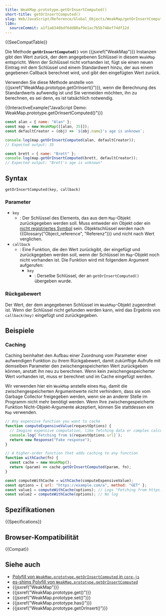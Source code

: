 ```yaml
---
title: WeakMap.prototype.getOrInsertComputed()
short-title: getOrInsertComputed()
slug: Web/JavaScript/Reference/Global_Objects/WeakMap/getOrInsertComputed
l10n:
  sourceCommit: a1f1a8348bdf6dd80af9e1ac7b5b748ef74df12d
---
```


{{SeeCompatTable}}

Die Methode **`getOrInsertComputed()`** von {{jsxref("WeakMap")}} Instanzen gibt den Wert zurück, der dem angegebenen Schlüssel in diesem `WeakMap` entspricht. Wenn der Schlüssel nicht vorhanden ist, fügt sie einen neuen Eintrag mit dem Schlüssel und einem Standardwert hinzu, der aus einem gegebenen Callback berechnet wird, und gibt den eingefügten Wert zurück.

Verwenden Sie diese Methode anstelle von {{jsxref("WeakMap.prototype.getOrInsert()")}}, wenn die Berechnung des Standardwerts aufwendig ist und Sie vermeiden möchten, ihn zu berechnen, es sei denn, es ist tatsächlich notwendig.

{{InteractiveExample("JavaScript Demo: WeakMap.prototype.getOrInsertComputed()")}}

```js interactive-example
const alan = { name: "Alan" };
const map = new WeakMap([[alan, 35]]);
const defaultCreator = (obj) => `${obj.name}'s age is unknown`;

console.log(map.getOrInsertComputed(alan, defaultCreator));
// Expected output: 35

const brett = { name: "Brett" };
console.log(map.getOrInsertComputed(brett, defaultCreator));
// Expected output: "Brett's age is unknown"
```

## Syntax

```js-nolint
getOrInsertComputed(key, callback)
```

### Parameter

- `key`
  - : Der Schlüssel des Elements, das aus dem `Map`-Objekt zurückgegeben werden soll. Muss entweder ein Objekt oder ein [nicht registriertes Symbol](/de/docs/Web/JavaScript/Reference/Global_Objects/Symbol#shared_symbols_in_the_global_symbol_registry) sein. Objektschlüssel werden nach {{Glossary("Object_reference", "Referenz")}} und nicht nach Wert verglichen.
- `callback`
  - : Eine Funktion, die den Wert zurückgibt, der eingefügt und zurückgegeben werden soll, wenn der Schlüssel im `Map`-Objekt noch nicht vorhanden ist. Die Funktion wird mit folgendem Argument aufgerufen:
    - `key`
      - : Derselbe Schlüssel, der an `getOrInsertComputed()` übergeben wurde.

### Rückgabewert

Der Wert, der dem angegebenen Schlüssel im `WeakMap`-Objekt zugeordnet ist. Wenn der Schlüssel nicht gefunden werden kann, wird das Ergebnis von `callback(key)` eingefügt und zurückgegeben.

## Beispiele

### Caching

Caching beinhaltet den Aufbau einer Zuordnung vom Parameter einer aufwendigen Funktion zu ihrem Rückgabewert, damit zukünftige Aufrufe mit demselben Parameter den zwischengespeicherten Wert zurückgeben können, anstatt ihn neu zu berechnen. Wenn kein zwischengespeicherter Wert vorhanden ist, muss er berechnet und im Cache eingefügt werden.

Wir verwenden hier ein `WeakMap` anstelle eines `Map`, damit die zwischengespeicherten Argumentwerte nicht verhindern, dass sie vom Garbage Collector freigegeben werden, wenn sie an anderer Stelle im Programm nicht mehr benötigt werden. Wenn Ihre zwischengespeicherte Funktion Nicht-Objekt-Argumente akzeptiert, können Sie stattdessen ein `Map` verwenden.

```js
// Any expensive function you want to cache
function computeExpensiveValue(requestOptions) {
  // Imagine expensive computation, like fetching data or complex calculations
  console.log(`Fetching from ${requestOptions.url}`);
  return new Response("Fake response");
}

// A higher-order function that adds caching to any function
function withCache(fn) {
  const cache = new WeakMap();
  return (param) => cache.getOrInsertComputed(param, fn);
}

const computeWithCache = withCache(computeExpensiveValue);
const options = { url: "https://example.com/a", method: "GET" };
const value1 = computeWithCache(options); // Logs "Fetching from https://example.com/a"
const value2 = computeWithCache(options); // No log
```

## Spezifikationen

{{Specifications}}

## Browser-Kompatibilität

{{Compat}}

## Siehe auch

- [Polyfill von `WeakMap.prototype.getOrInsertComputed` in `core-js`](https://github.com/zloirock/core-js#map-upsert)
- [es-shims Polyfill von `WeakMap.prototype.getOrInsertComputed`](https://www.npmjs.com/package/weakmap.prototype.getorinsertcomputed)
- {{jsxref("WeakMap")}}
- {{jsxref("WeakMap.prototype.get()")}}
- {{jsxref("WeakMap.prototype.set()")}}
- {{jsxref("WeakMap.prototype.has()")}}
- {{jsxref("WeakMap.prototype.getOrInsert()")}}
